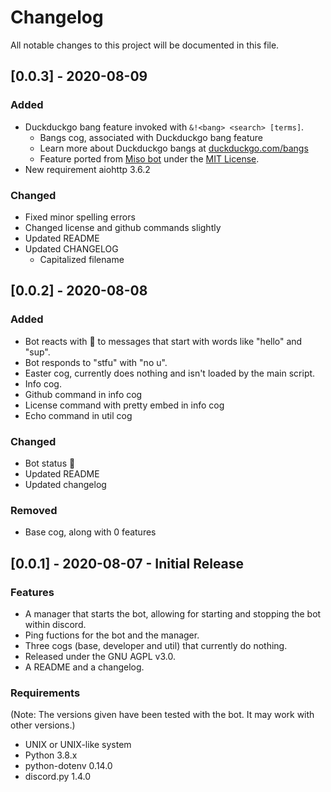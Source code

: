 # Changelog
All notable changes to this project will be documented in this file.

## [0.0.3] - 2020-08-09
### Added
- Duckduckgo bang feature invoked with `&!<bang> <search> [terms]`.
    - Bangs cog, associated with Duckduckgo bang feature
    - Learn more about Duckduckgo bangs at [duckduckgo.com/bangs](https://duckduckgo.com/bangs)
    - Feature ported from [Miso bot](https://github.com/joinemm/miso-bot) under the [MIT License](https://mit-license.org/).
- New requirement aiohttp 3.6.2

### Changed
- Fixed minor spelling errors
- Changed license and github commands slightly
- Updated README
- Updated CHANGELOG
  - Capitalized filename



## [0.0.2] - 2020-08-08
### Added
- Bot reacts with 👋 to messages that start with words like "hello" and "sup".
- Bot responds to "stfu" with "no u".
- Easter cog, currently does nothing and isn't loaded by the main script.
- Info cog.
- Github command in info cog
- License command with pretty embed in info cog
- Echo command in util cog
### Changed
- Bot status 🤭
- Updated README
- Updated changelog
### Removed
- Base cog, along with 0 features

## [0.0.1] - 2020-08-07 - Initial Release
### Features
- A manager that starts the bot, allowing for starting and stopping the bot within discord.
- Ping fuctions for the bot and the manager.
- Three cogs (base, developer and util) that currently do nothing.
- Released under the GNU AGPL v3.0.
- A README and a changelog.

### Requirements
(Note: The versions given have been tested with the bot. It may work with other versions.)
- UNIX or UNIX-like system
- Python 3.8.x
- python-dotenv 0.14.0
- discord.py 1.4.0
